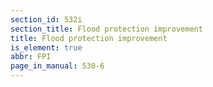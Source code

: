 ```yaml
---
section_id: 532i
section_title: Flood protection improvement
title: Flood protection improvement
is_element: true
abbr: FPI
page_in_manual: 530-6
---
```

